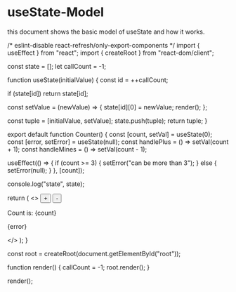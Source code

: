 # useState-Model
this document shows the basic model of useState and how it works.

/* eslint-disable react-refresh/only-export-components */
import { useEffect } from "react";
import { createRoot } from "react-dom/client";

const state = [];
let callCount = -1;

function useState(initialValue) {
  const id = ++callCount;

  if (state[id]) return state[id];

  const setValue = (newValue) => {
    state[id][0] = newValue;
    render();
  };

  const tuple = [initialValue, setValue];
  state.push(tuple);
  return tuple;
}

export default function Counter() {
  const [count, setVal] = useState(0);
  const [error, setError] = useState(null);
  const handlePlus = () => setVal(count + 1);
  const handleMines = () => setVal(count - 1);

  useEffect(() => {
    if (count >= 3) {
      setError("can be more than 3");
    } else {
      setError(null);
    }
  }, [count]);

  console.log("state", state);

  return (
    <>
      <button onClick={handlePlus}>+</button>
      <button onClick={handleMines}>-</button>
      <p>Count is: {count}</p>
      <p>{error}</p>
    </>
  );
}

const root = createRoot(document.getElementById("root"));

function render() {
  callCount = -1;
  root.render(<Counter />);
}

render();
